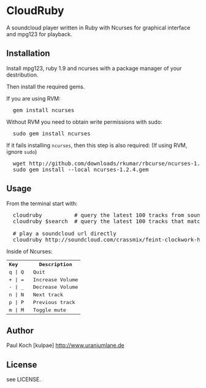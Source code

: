 # CloudRuby

A soundcloud player written in Ruby with Ncurses for graphical interface and mpg123
for playback.

## Installation

Install mpg123, ruby 1.9 and ncurses with a package manager of your
destribution.

Then install the required gems.

If you are using RVM:
<pre>
  gem install ncurses
</pre>

Without RVM you need to obtain write permissions with sudo:
<pre>
  sudo gem install ncurses
</pre>

If it fails installing `ncurses`, then this step is also required:
(If using RVM, ignore `sudo`)
<pre>
  wget http://github.com/downloads/rkumar/rbcurse/ncurses-1.2.4.gem
  sudo gem install --local ncurses-1.2.4.gem
</pre>

## Usage
From the terminal start with:
<pre>
  cloudruby          # query the latest 100 tracks from soundcloud 
  cloudruby $search  # query the latest 100 tracks that match the $search keyword
  
  # play a soundcloud url directly
  cloudruby http://soundcloud.com/crassmix/feint-clockwork-hearts-crass
</pre>

Inside of Ncurses:
<table style="font-family: monospace">
<tr><th width="50px" align="left">Key</th><th>Description</th></tr>
<tr><td>q | Q</td><td>Quit</td></tr>
<tr><td>+ | =</td><td>Increase Volume</td></tr>
<tr><td>- | _ </td><td>Decrease Volume</td></tr>
<tr><td>n | N</td><td>Next track</td></tr>
<tr><td>p | P</td><td>Previous track</td></tr>
<tr><td>m | M</td><td>Toggle mute</td></tr>
</table>

## Author
Paul Koch [kulpae]
http://www.uraniumlane.de

## License
see LICENSE.
